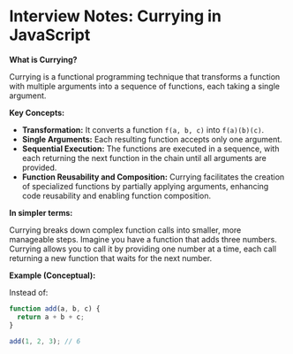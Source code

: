 # Interview Notes: Currying in JavaScript

**What is Currying?**

Currying is a functional programming technique that transforms a function with multiple arguments into a sequence of functions, each taking a single argument.

**Key Concepts:**

* **Transformation:** It converts a function `f(a, b, c)` into `f(a)(b)(c)`.
* **Single Arguments:** Each resulting function accepts only one argument.
* **Sequential Execution:** The functions are executed in a sequence, with each returning the next function in the chain until all arguments are provided.
* **Function Reusability and Composition:** Currying facilitates the creation of specialized functions by partially applying arguments, enhancing code reusability and enabling function composition.

**In simpler terms:**

Currying breaks down complex function calls into smaller, more manageable steps. Imagine you have a function that adds three numbers. Currying allows you to call it by providing one number at a time, each call returning a new function that waits for the next number.

**Example (Conceptual):**

Instead of:

```javascript
function add(a, b, c) {
  return a + b + c;
}

add(1, 2, 3); // 6